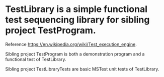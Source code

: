 # TestLibrary is a simple functional test sequencing library for sibling project TestProgram.
  Reference https://en.wikipedia.org/wiki/Test_execution_engine.
   
  Sibling project TestProgram is both a demonstration program and a functional test of TestLibrary.
  
  Sibling project TestLibraryTests are basic MSTest unit tests of TestLibrary.
